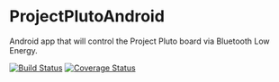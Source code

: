 # ProjectPlutoAndroid
Android app that will control the Project Pluto board via Bluetooth Low Energy.

[![Build Status](https://travis-ci.org/alexamster/ProjectPlutoAndroid.svg?branch=master)](https://travis-ci.org/alexamster/ProjectPlutoAndroid) [![Coverage Status](https://coveralls.io/repos/github/alexamster/ProjectPlutoAndroid/badge.svg?branch=feature%2Fcode-coverage)](https://coveralls.io/github/alexamster/ProjectPlutoAndroid?branch=feature%2Fcode-coverage)
